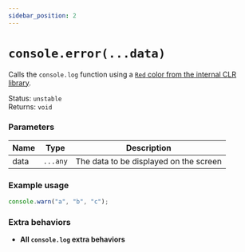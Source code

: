 ```yaml
---
sidebar_position: 2
---
```


# `console.error(...data)`

Calls the `console.log` function using a [`Red` color from the internal CLR library](https://learn.microsoft.com/en-us/dotnet/api/system.consolecolor).

Status: `unstable` <br />
Returns: `void`

### Parameters

| Name | Type | Description |
| ---- | ---- | ----------- |
| data | `...any` | The data to be displayed on the screen |

### Example usage

```ts
console.warn("a", "b", "c");
```

### Extra behaviors

- **All `console.log` extra behaviors**